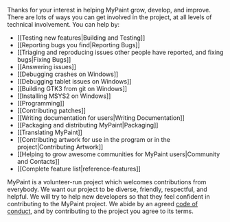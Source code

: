 Thanks for your interest in helping MyPaint grow, develop, and improve.
There are lots of ways you can get involved in the project,
at all levels of technical involvement.
You can help by:

* [[Testing new features|Building and Testing]]
* [[Reporting bugs you find|Reporting Bugs]]
* [[Triaging and reproducing issues other people have reported, and fixing bugs|Fixing Bugs]]
* [[Answering issues]]
* [[Debugging crashes on Windows]]
* [[Debugging tablet issues on Windows]]
* [[Building GTK3 from git on Windows]]
* [[Installing MSYS2 on Windows]]
* [[Programming]]
* [[Contributing patches]]
* [[Writing documentation for users|Writing Documentation]]
* [[Packaging and distributing MyPaint|Packaging]]
* [[Translating MyPaint]]
* [[Contributing artwork for use in the program or in the project|Contributing Artwork]]
* [[Helping to grow awesome communities for MyPaint users|Community and Contacts]]
* [[Complete feature list|reference-features]]

MyPaint is a volunteer-run project which welcomes contributions from everybody.
We want our project to be diverse, friendly, respectful, and helpful.
We will try to help new developers so that
they feel confident in contributing to the MyPaint project.
We abide by an agreed [code of conduct](https://github.com/mypaint/mypaint/blob/master/CODE_OF_CONDUCT.md),
and by contributing to the project you agree to its terms.